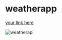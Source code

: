 # weatherapp
[your link here](https://jermaine1988.github.io/Weatherapp/)

![weatherapi](https://user-images.githubusercontent.com/105750913/177898968-f0f9bed1-1b11-4b93-888d-accab8831dda.png)
